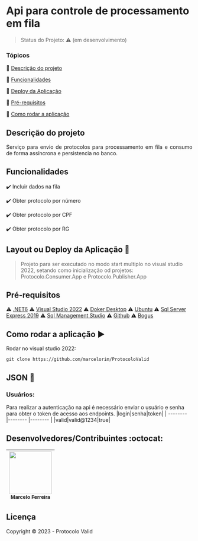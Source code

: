 <h1>Api para controle de processamento em fila</h1> 

> Status do Projeto: :warning: (em desenvolvimento)

### Tópicos 

:small_blue_diamond: [Descrição do projeto](#descrição-do-projeto)

:small_blue_diamond: [Funcionalidades](#funcionalidades)

:small_blue_diamond: [Deploy da Aplicação](#deploy-da-aplicação-dash)

:small_blue_diamond: [Pré-requisitos](#pré-requisitos)

:small_blue_diamond: [Como rodar a aplicação](#como-rodar-a-aplicação-arrow_forward)

## Descrição do projeto 

<p align="justify">
  Serviço para envio de protocolos para processamento em fila e consumo de forma assíncrona e persistencia no banco. 
</p>

## Funcionalidades

:heavy_check_mark: Incluir dados na fila  

:heavy_check_mark: Obter protocolo por número  

:heavy_check_mark: Obter protocolo por CPF  

:heavy_check_mark: Obter protocolo por RG  

## Layout ou Deploy da Aplicação :dash:

> Projeto para ser executado no modo start multiplo no visual studio 2022, setando como inicialização od projetos: Protocolo.Consumer.App e Protocolo.Publisher.App

## Pré-requisitos

:warning: [.NET6](https://dotnet.microsoft.com/en-us/download/dotnet/6.0)
:warning: [Visual Studio 2022](https://visualstudio.microsoft.com/pt-br/vs/community/)
:warning: [Doker Desktop](https://www.docker.com/products/docker-desktop/)
:warning: [Ubuntu](https://ubuntu.com/download/desktop)
:warning: [Sql Server Express 2019](https://www.microsoft.com/pt-br/download/details.aspx?id=101064)
:warning: [Sql Management Studio](https://learn.microsoft.com/pt-BR/sql/ssms/download-sql-server-management-studio-ssms?view=sql-server-ver16)
:warning: [Github](https://github.com/)
:warning: [Bogus](https://github.com/bchavez/Bogus)

## Como rodar a aplicação :arrow_forward:

Rodar no visual studio 2022: 

```
git clone https://github.com/marcelorim/ProtocoloValid
```
 
## JSON :floppy_disk:

### Usuários: 

Para realizar a autenticação na api é necessário enviar o usuário e senha para obter o token de acesso aos endpoints.
|login|senha|token|
| -------- |-------- |-------- |
|valid|valid@1234|true|

## Desenvolvedores/Contribuintes :octocat:

| [<img src="https://avatars.githubusercontent.com/u/1753492?s=400&v=4" width=115><br><sub>Marcelo Ferreira</sub>](https://github.com/marcelorim) | 
| :---: |

## Licença 

Copyright :copyright: 2023 - Protocolo Valid
